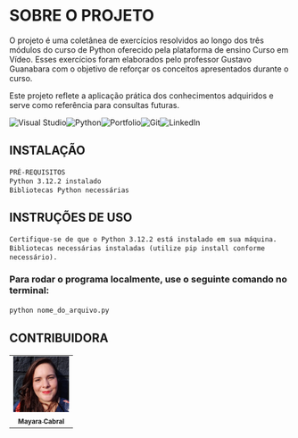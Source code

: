 

# SOBRE O PROJETO
O projeto é uma coletânea de exercícios resolvidos ao longo dos três módulos do curso de Python oferecido pela plataforma de ensino Curso em Vídeo. Esses exercícios foram elaborados pelo professor Gustavo Guanabara com o objetivo de reforçar os conceitos apresentados durante o curso. 

Este projeto reflete a aplicação prática dos conhecimentos adquiridos e serve como referência para consultas futuras.



![Visual Studio](https://img.shields.io/badge/Visual%20Studio-5C2D91.svg?style=for-the-badge&logo=visual-studio&logoColor=white)![Python](https://img.shields.io/badge/python-3670A0?style=for-the-badge&logo=python&logoColor=ffdd54)![Portfolio](https://img.shields.io/badge/Portfolio-%23000000.svg?style=for-the-badge&logo=firefox&logoColor=#FF7139)![Git](https://img.shields.io/badge/git-%23F05033.svg?style=for-the-badge&logo=git&logoColor=white)![LinkedIn](https://img.shields.io/badge/linkedin-%230077B5.svg?style=for-the-badge&logo=linkedin&logoColor=white)

## INSTALAÇÃO
    PRÉ-REQUISITOS
    Python 3.12.2 instalado
    Bibliotecas Python necessárias
## INSTRUÇÕES DE USO
    Certifique-se de que o Python 3.12.2 está instalado em sua máquina.
    Bibliotecas necessárias instaladas (utilize pip install conforme necessário).
    
### Para rodar o programa localmente, use o seguinte comando no terminal: 
```bash
python nome_do_arquivo.py
```

## CONTRIBUIDORA
<table>
    <tr>
        <td align="center">
        <a href="https://www.linkedin.com/in/mayara-gc/">
            <img src="ME.webp" width="100px;" alt="Mayara Cabral Profile Picture"/><br>
            <sub>
            <b>Mayara Cabral</b>
            </sub>
        </a>
        </td>
    </tr>
</table>
